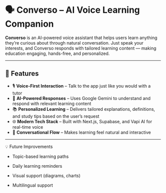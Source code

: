 # 🗣️ Converso – AI Voice Learning Companion

**Converso** is an AI-powered voice assistant that helps users learn anything they’re curious about through natural conversation. Just speak your interests, and Converso responds with tailored learning content — making education engaging, hands-free, and personalized.

---

## 🚀 Features

- 🎙️ **Voice-First Interaction** – Talk to the app just like you would with a tutor
- 🧠 **AI-Powered Responses** – Uses Google Gemini to understand and respond with relevant learning content
- 📚 **Personalized Learning** – Delivers tailored explanations, definitions, and study tips based on the user’s request
- 🌐 **Modern Tech Stack** – Built with Next.js, Supabase, and Vapi AI for real-time voice
- 💬 **Conversational Flow** – Makes learning feel natural and interactive

---

💡 Future Improvements
   - Topic-based learning paths
    
   - Daily learning reminders
    
   - Visual support (diagrams, charts)
    
   - Multilingual support
